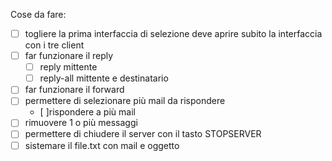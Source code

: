 Cose da fare:
- [ ] togliere la prima interfaccia di selezione deve aprire subito la interfaccia con i tre client
- [ ] far funzionare il reply
  - [ ] reply mittente
  - [ ] reply-all mittente e destinatario
- [ ] far funzionare il forward
- [ ] permettere di selezionare più mail da rispondere
  - [ ]rispondere a più mail
- [ ] rimuovere 1 o più messaggi
- [ ] permettere di chiudere il server con il tasto STOPSERVER
- [ ] sistemare il file.txt con mail e oggetto
